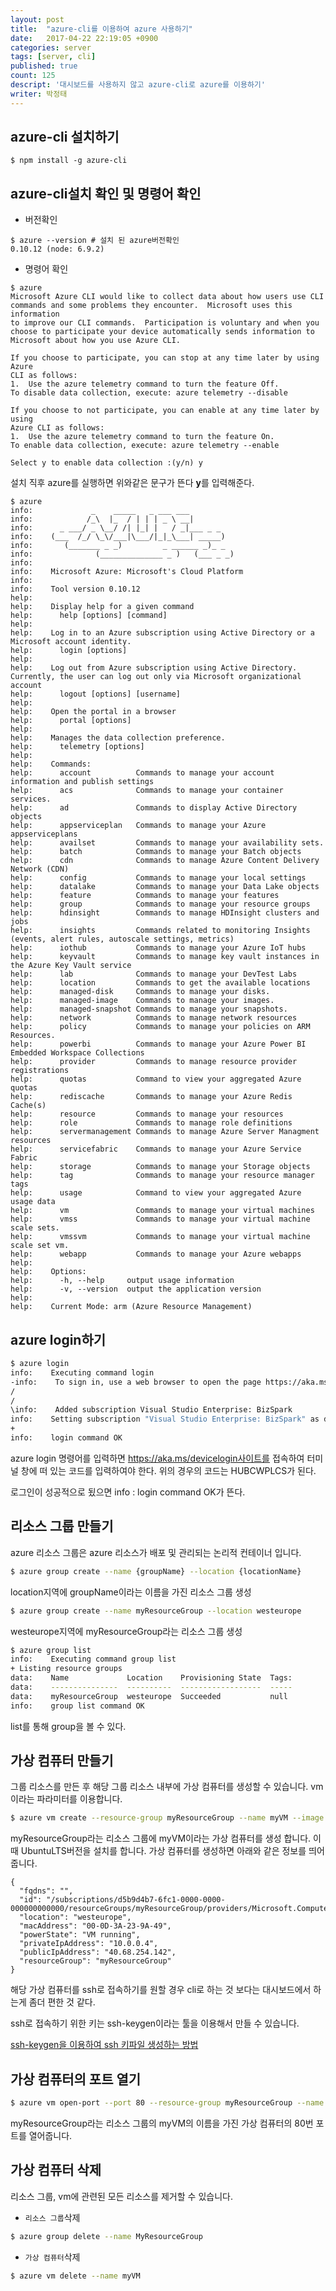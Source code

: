 ```yaml
---
layout: post
title:  "azure-cli를 이용하여 azure 사용하기"
date:   2017-04-22 22:19:05 +0900
categories: server
tags: [server, cli]
published: true
count: 125
descript: '대시보드를 사용하지 않고 azure-cli로 azure를 이용하기'
writer: 박정태
---
```


## azure-cli 설치하기

```base
$ npm install -g azure-cli
```

## azure-cli설치 확인 및 명령어 확인

* 버전확인

```base
$ azure --version # 설치 된 azure버전확인
0.10.12 (node: 6.9.2)
```

* 명령어 확인

```base
$ azure
Microsoft Azure CLI would like to collect data about how users use CLI
commands and some problems they encounter.  Microsoft uses this information
to improve our CLI commands.  Participation is voluntary and when you
choose to participate your device automatically sends information to
Microsoft about how you use Azure CLI.

If you choose to participate, you can stop at any time later by using Azure
CLI as follows:
1.  Use the azure telemetry command to turn the feature Off.
To disable data collection, execute: azure telemetry --disable

If you choose to not participate, you can enable at any time later by using
Azure CLI as follows:
1.  Use the azure telemetry command to turn the feature On.
To enable data collection, execute: azure telemetry --enable

Select y to enable data collection :(y/n) y
```
설치 직후 azure를 실행하면 위와같은 문구가 뜬다 **y**를 입력해준다.

```base
$ azure
info:             _    _____   _ ___ ___
info:            /_\  |_  / | | | _ \ __|
info:      _ ___/ _ \__/ /| |_| |   / _|___ _ _
info:    (___  /_/ \_\/___|\___/|_|_\___| _____)
info:       (_______ _ _)         _ ______ _)_ _
info:              (______________ _ )   (___ _ _)
info:
info:    Microsoft Azure: Microsoft's Cloud Platform
info:
info:    Tool version 0.10.12
help:
help:    Display help for a given command
help:      help [options] [command]
help:
help:    Log in to an Azure subscription using Active Directory or a Microsoft account identity.
help:      login [options]
help:
help:    Log out from Azure subscription using Active Directory. Currently, the user can log out only via Microsoft organizational account
help:      logout [options] [username]
help:
help:    Open the portal in a browser
help:      portal [options]
help:
help:    Manages the data collection preference.
help:      telemetry [options]
help:
help:    Commands:
help:      account          Commands to manage your account information and publish settings
help:      acs              Commands to manage your container services.
help:      ad               Commands to display Active Directory objects
help:      appserviceplan   Commands to manage your Azure appserviceplans
help:      availset         Commands to manage your availability sets.
help:      batch            Commands to manage your Batch objects
help:      cdn              Commands to manage Azure Content Delivery Network (CDN)
help:      config           Commands to manage your local settings
help:      datalake         Commands to manage your Data Lake objects
help:      feature          Commands to manage your features
help:      group            Commands to manage your resource groups
help:      hdinsight        Commands to manage HDInsight clusters and jobs
help:      insights         Commands related to monitoring Insights (events, alert rules, autoscale settings, metrics)
help:      iothub           Commands to manage your Azure IoT hubs
help:      keyvault         Commands to manage key vault instances in the Azure Key Vault service
help:      lab              Commands to manage your DevTest Labs
help:      location         Commands to get the available locations
help:      managed-disk     Commands to manage your disks.
help:      managed-image    Commands to manage your images.
help:      managed-snapshot Commands to manage your snapshots.
help:      network          Commands to manage network resources
help:      policy           Commands to manage your policies on ARM Resources.
help:      powerbi          Commands to manage your Azure Power BI Embedded Workspace Collections
help:      provider         Commands to manage resource provider registrations
help:      quotas           Command to view your aggregated Azure quotas
help:      rediscache       Commands to manage your Azure Redis Cache(s)
help:      resource         Commands to manage your resources
help:      role             Commands to manage role definitions
help:      servermanagement Commands to manage Azure Server Managment resources
help:      servicefabric    Commands to manage your Azure Service Fabric
help:      storage          Commands to manage your Storage objects
help:      tag              Commands to manage your resource manager tags
help:      usage            Command to view your aggregated Azure usage data
help:      vm               Commands to manage your virtual machines
help:      vmss             Commands to manage your virtual machine scale sets.
help:      vmssvm           Commands to manage your virtual machine scale set vm.
help:      webapp           Commands to manage your Azure webapps
help:
help:    Options:
help:      -h, --help     output usage information
help:      -v, --version  output the application version
help:
help:    Current Mode: arm (Azure Resource Management)
```

## azure login하기

```bash
$ azure login
info:    Executing command login
-info:    To sign in, use a web browser to open the page https://aka.ms/devicelogin and enter the code HUBCWPLCS to authenticate.
/
/
\info:    Added subscription Visual Studio Enterprise: BizSpark
info:    Setting subscription "Visual Studio Enterprise: BizSpark" as default
+
info:    login command OK
```

azure login 명령어를 입력하면 https://aka.ms/devicelogin사이트를 접속하여 터미널 창에 떠 있는 코드를 입력하여야 한다. 위의 경우의 코드는 HUBCWPLCS가 된다.

로그인이 성공적으로 됬으면 info : login command OK가 뜬다.

## 리소스 그룹 만들기

azure 리소스 그룹은  azure 리소스가 배포 및 관리되는 논리적 컨테이너 입니다.

```bash
$ azure group create --name {groupName} --location {locationName}
```
location지역에 groupName이라는 이름을 가진 리소스 그룹 생성


```bash
$ azure group create --name myResourceGroup --location westeurope
```
westeurope지역에 myResourceGroup라는 리소스 그룹 생성

```bash
$ azure group list
info:    Executing command group list
+ Listing resource groups
data:    Name             Location    Provisioning State  Tags:
data:    ---------------  ----------  ------------------  -----
data:    myResourceGroup  westeurope  Succeeded           null
info:    group list command OK
```

list를 통해 group을 볼 수 있다.

## 가상 컴퓨터 만들기

그룹 리소스를 만든 후 해당 그룹 리소스 내부에 가상 컴퓨터를 생성할 수 있습니다. vm이라는 파라미터를 이용합니다.

```bash
$ azure vm create --resource-group myResourceGroup --name myVM --image UbuntuLTS --generate-ssh-keys
```

myResourceGroup라는 리소스 그룹에 myVM이라는 가상 컴퓨터를 생성 합니다. 이때 UbuntuLTS버전을 설치를 합니다. 가상 컴퓨터를 생성하면 아래와 같은 정보를 띄어줍니다.

```
{
  "fqdns": "",
  "id": "/subscriptions/d5b9d4b7-6fc1-0000-0000-000000000000/resourceGroups/myResourceGroup/providers/Microsoft.Compute/virtualMachines/myVM",
  "location": "westeurope",
  "macAddress": "00-0D-3A-23-9A-49",
  "powerState": "VM running",
  "privateIpAddress": "10.0.0.4",
  "publicIpAddress": "40.68.254.142",
  "resourceGroup": "myResourceGroup"
}
```

해당 가상 컴퓨터를 ssh로 접속하기를 원할 경우 cli로 하는 것 보다는 대시보드에서 하는게 좀더 편한 것 같다.

ssh로 접속하기 위한 키는 ssh-keygen이라는 툴을 이용해서 만들 수 있습니다.

[ssh-keygen을 이용하여 ssh 키파일 생성하는 방법](!https://pjt3591oo.github.io/blog/tools/2017/04/21/how_to_create_ssh_key.html)

## 가상 컴퓨터의 포트 열기

```bash
$ azure vm open-port --port 80 --resource-group myResourceGroup --name myVM
```

myResourceGroup라는 리소스 그룹의 myVM의 이름을 가진 가상 컴퓨터의 80번 포트를 열어줍니다.

## 가상 컴퓨터 삭제

리소스 그룹, vm에 관련된 모든 리소스를 제거할 수 있습니다.

* `리소스 그룹`삭제

```bash
$ azure group delete --name MyResourceGroup
```

* `가상 컴퓨터`삭제

```bash
$ azure vm delete --name myVM
```
